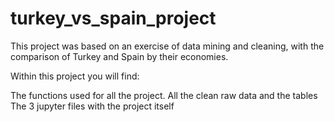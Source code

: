 # turkey_vs_spain_project
This project was based on an exercise  of data mining and cleaning, with the comparison of Turkey and Spain by their economies.


Within this project you will find:

The functions used for all the project.
All the clean raw data and the tables
The 3 jupyter files with the project itself
